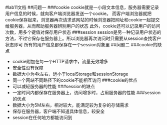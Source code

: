 #lab11文档
##问题一
###cookie
cookie就是一小段文本信息，服务器需要记录用户信息的时候，就向客户端浏览器发送一个cookie。
而客户端浏览器就把cookie保存起来，浏览器再次请求该网站的时候浏览器把网址和cookie一起提交给服务器，从而帮助服务器辨别用户的状态
此外，cookie还可以记录用户的访问次数，用多个键值对保存用户状态
###session
session是另一种记录用户状态的方法，不过它保存在服务器上。所以浏览器再次访问时只需要从session查找客户状态即可
所有的用户信息都保存在一个session对象里
##问题二
###cookie的缺点
+   cookie附加在每一个HTTP请求中，流量无效增多
+   安全性没有保障
+   数据大小为4k左右，远小于localStorage和sessionStorage
+   同一个网站不同路径下的cookie不能相互访问
###cookie的优点
+   可以减轻服务器的性能
###session的缺点
+   一定时间内都保存在服务器上，访问增多时，占用服务器的性能
###session的优点
+   数据大小为5M左右，相对较大，能满足较为复杂的存储需求
+   保存在服务器，客户端不知道具体信息，较安全
+   session在任何地方都能访问到